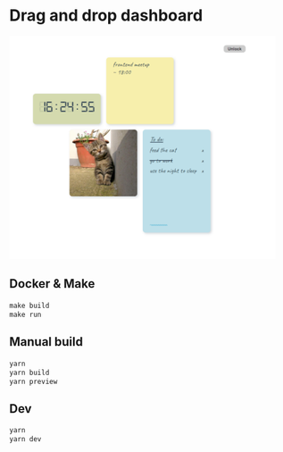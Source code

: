 # Drag and drop dashboard
<span><img src="screenshots/screenshot.png" alt="screenshot" height="400"/></span>


## Docker & Make
```
make build
make run
```

## Manual build
```
yarn
yarn build
yarn preview
```

## Dev
```
yarn
yarn dev
```
